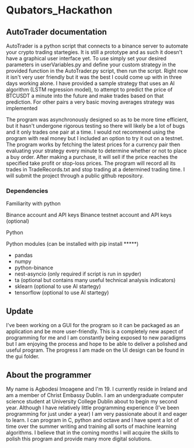 # Qubators_Hackathon
 
## AutoTrader documentation
AutoTrader is a python script that connects to a binance 
server to automate your crypto trading startegies. It is still a prototype 
and as such it doesn't have a graphical user interface yet. To use 
simply set your desired parameters in userVariables.py and define 
your custom strategy in the provided function in the AutoTrader.py 
script, then run the script. Right now it isn't very user friendly but 
it was the best I could come up with in three days working alone. I 
have provided a sample strategy that uses an AI algorithm (LSTM 
regression model), to attempt to predict the price of BTCUSDT a minute 
into the future and make trades based on that prediction. For other 
pairs a very basic moving averages strategy was implemented

The program was asynchronously designed so as to be more time efficient, 
but it hasn't undergone rigorous testing so there will likely be a lot of 
bugs and it only trades one pair at a time. I would not recommend using the 
program with real money but I included an option to try it out on a testnet. 
The program works by fetching the latest prices for a currency pair
then evaluating your strategy every minute to determine whether or not 
to place a buy order. After making a purchase, it will sell if the price 
reaches the specified take profit or stop-loss prices. The program will 
record all its trades in TradeRecords.txt and stop trading at a determined 
trading time. I will submit the project through a public github repository.

### Dependencies
Familiarity with python

Binance account and API keys
Binance testnet account and API keys (optional)

Python

Python modules (can be installed with pip install *****)
- pandas
- numpy
- python-binance
- nest-asyncio (only required if script is run in spyder)
- ta (optional but contains many useful technical analysis indicators)
- sklearn (optional to use AI startegy)
- tensorflow (optional to use AI startegy)

## Update
I've been working on a GUI for the program so it can be packaged as an 
application and be more user-friendly. This is a completely new aspect 
of programming for me and I am constantly being exposed to new paradigms 
but I am enjoying the process and hope to be able to deliver a polished 
and useful program. The progress I am made on the UI design can be found 
in the gui folder.

## About the programmer
My name is Agbodesi Imoagene and I'm 19. I currently reside in Ireland 
and am a member of Christ Embassy Dublin. I am an undergraduate computer 
science student at University College Dublin about to begin my second 
year. Although I have relatively little programming experience (I've 
been programming for just under a year) I am very passionate about it 
and eager to learn. I can program in C, python and octave and I have 
spent a lot of time over the summer writing and training all sorts of 
machine learning algorithms. I believe that in the coming months I will
acquire the skills to polish this program and provide many more digital 
solutions.
